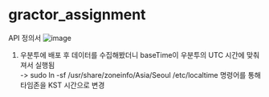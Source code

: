 # gractor_assignment

API 정의서
![image](https://user-images.githubusercontent.com/86117661/227777697-eb79967d-4726-4f39-b53b-22ac9e0596a3.png)


1. 우분투에 배포 후 데이터를 수집해봤더니 baseTime이 우분투의 UTC 시간에 맞춰져서 실행됨<br/>
-> sudo ln -sf /usr/share/zoneinfo/Asia/Seoul /etc/localtime 명령어를 통해 타임존을 KST 시간으로 변경

